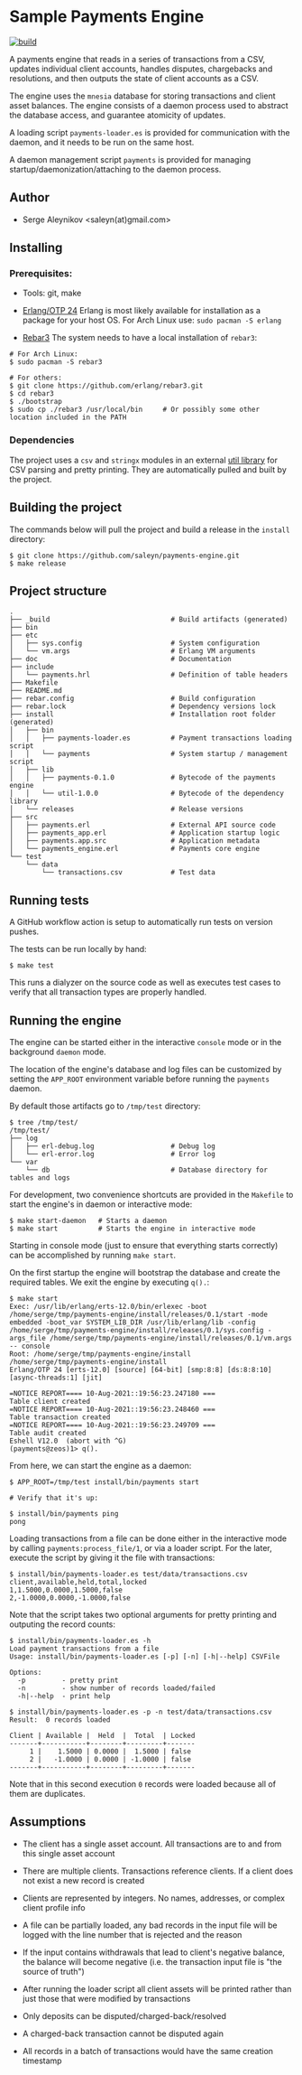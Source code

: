 # Sample Payments Engine

[![build](https://github.com/saleyn/payments-engine/actions/workflows/erlang.yml/badge.svg)](https://github.com/saleyn/payments-engine/actions/workflows/erlang.yml)

A payments engine that reads in a series of transactions from a CSV, updates individual client
accounts, handles disputes, chargebacks and resolutions, and then outputs the state of client
accounts as a CSV.

The engine uses the `mnesia` database for storing transactions and client asset balances.
The engine consists of a daemon process used to abstract the database access, and guarantee
atomicity of updates.

A loading script `payments-loader.es` is provided for communication with the daemon, and
it needs to be run on the same host.

A daemon management script `payments` is provided for managing startup/daemonization/attaching
to the daemon process.

## Author

- Serge Aleynikov <saleyn(at)gmail.com>

## Installing

### Prerequisites:

- Tools: git, make
- [Erlang/OTP 24](https://www.erlang.org/downloads)
  Erlang is most likely available for installation as a package for your host OS.
  For Arch Linux use: `sudo pacman -S erlang`

- [Rebar3](https://github.com/erlang/rebar3)
  The system needs to have a local installation of `rebar3`:
```
# For Arch Linux:
$ sudo pacman -S rebar3

# For others:
$ git clone https://github.com/erlang/rebar3.git
$ cd rebar3
$ ./bootstrap
$ sudo cp ./rebar3 /usr/local/bin     # Or possibly some other location included in the PATH
```

### Dependencies

The project uses a `csv` and `stringx` modules in an external
[util library](https://github.com/saleyn/util.git) for CSV parsing and pretty printing.
They are automatically pulled and built by the project.

## Building the project

The commands below will pull the project and build a release in the `install` directory:
```
$ git clone https://github.com/saleyn/payments-engine.git
$ make release
```

## Project structure

```
.
├── _build                              # Build artifacts (generated)
├── bin
├── etc
│   ├── sys.config                      # System configuration
│   └── vm.args                         # Erlang VM arguments
├── doc                                 # Documentation
├── include
│   └── payments.hrl                    # Definition of table headers
├── Makefile
├── README.md
├── rebar.config                        # Build configuration
├── rebar.lock                          # Dependency versions lock
├── install                             # Installation root folder (generated)
│   ├── bin
│   │   ├── payments-loader.es          # Payment transactions loading script
│   │   └── payments                    # System startup / management script
│   ├── lib
│   │   ├── payments-0.1.0              # Bytecode of the payments engine
│   │   └── util-1.0.0                  # Bytecode of the dependency library
│   └── releases                        # Release versions
├── src
│   ├── payments.erl                    # External API source code
│   ├── payments_app.erl                # Application startup logic
│   ├── payments.app.src                # Application metadata
│   └── payments_engine.erl             # Payments core engine
└── test
    └── data
        └── transactions.csv            # Test data
```

## Running tests

A GitHub workflow action is setup to automatically run tests on version pushes.

The tests can be run locally by hand:
```
$ make test
```

This runs a dialyzer on the source code as well as executes test cases to verify
that all transaction types are properly handled.

## Running the engine

The engine can be started either in the interactive `console` mode or in the background
`daemon` mode.

The location of the engine's database and log files can be customized by setting the
`APP_ROOT` environment variable before running the `payments` daemon.

By default those artifacts go to `/tmp/test` directory:
```
$ tree /tmp/test/
/tmp/test/
├── log
│   ├── erl-debug.log                   # Debug log
│   └── erl-error.log                   # Error log
└── var
    └── db                              # Database directory for tables and logs
```

For development, two convenience shortcuts are provided in the `Makefile` to
start the engine's in daemon or interactive mode:
```
$ make start-daemon   # Starts a daemon
$ make start          # Starts the engine in interactive mode
```

Starting in console mode (just to ensure that everything starts correctly) can be
accomplished by running `make start`.

On the first startup the engine will bootstrap the database and create the required tables.
We exit the engine by executing `q().`:

```
$ make start
Exec: /usr/lib/erlang/erts-12.0/bin/erlexec -boot /home/serge/tmp/payments-engine/install/releases/0.1/start -mode embedded -boot_var SYSTEM_LIB_DIR /usr/lib/erlang/lib -config /home/serge/tmp/payments-engine/install/releases/0.1/sys.config -args_file /home/serge/tmp/payments-engine/install/releases/0.1/vm.args -- console
Root: /home/serge/tmp/payments-engine/install
/home/serge/tmp/payments-engine/install
Erlang/OTP 24 [erts-12.0] [source] [64-bit] [smp:8:8] [ds:8:8:10] [async-threads:1] [jit]

=NOTICE REPORT==== 10-Aug-2021::19:56:23.247180 ===
Table client created
=NOTICE REPORT==== 10-Aug-2021::19:56:23.248460 ===
Table transaction created
=NOTICE REPORT==== 10-Aug-2021::19:56:23.249709 ===
Table audit created
Eshell V12.0  (abort with ^G)
(payments@zeos)1> q().
```

From here, we can start the engine as a daemon:
```
$ APP_ROOT=/tmp/test install/bin/payments start

# Verify that it's up:

$ install/bin/payments ping
pong
```

Loading transactions from a file can be done either in the interactive mode by calling
`payments:process_file/1`, or via a loader script.  For the later, execute the script
by giving it the file with transactions:
```
$ install/bin/payments-loader.es test/data/transactions.csv
client,available,held,total,locked
1,1.5000,0.0000,1.5000,false
2,-1.0000,0.0000,-1.0000,false
```

Note that the script takes two optional arguments for pretty printing and outputing
the record counts:
```
$ install/bin/payments-loader.es -h
Load payment transactions from a file
Usage: install/bin/payments-loader.es [-p] [-n] [-h|--help] CSVFile

Options:
  -p         - pretty print
  -n         - show number of records loaded/failed
  -h|--help  - print help

$ install/bin/payments-loader.es -p -n test/data/transactions.csv
Result:  0 records loaded

Client | Available |  Held  |  Total  | Locked
-------+-----------+--------+---------+-------
     1 |    1.5000 | 0.0000 |  1.5000 | false
     2 |   -1.0000 | 0.0000 | -1.0000 | false
-------+-----------+--------+---------+-------
```

Note that in this second execution `0` records were loaded because
all of them are duplicates.

## Assumptions

- The client has a single asset account. All transactions are to and from this single
  asset account
- There are multiple clients. Transactions reference clients. If a client does not exist a
  new record is created
- Clients are represented by integers. No names, addresses, or complex client profile info

- A file can be partially loaded, any bad records in the input file will be logged with the
  line number that is rejected and the reason
- If the input contains withdrawals that lead to client's negative balance, the balance
  will become negative (i.e. the transaction input file is "the source of truth")
- After running the loader script all client assets will be printed rather than just those
  that were modified by transactions
- Only deposits can be disputed/charged-back/resolved
- A charged-back transaction cannot be disputed again
- All records in a batch of transactions would have the same creation timestamp

